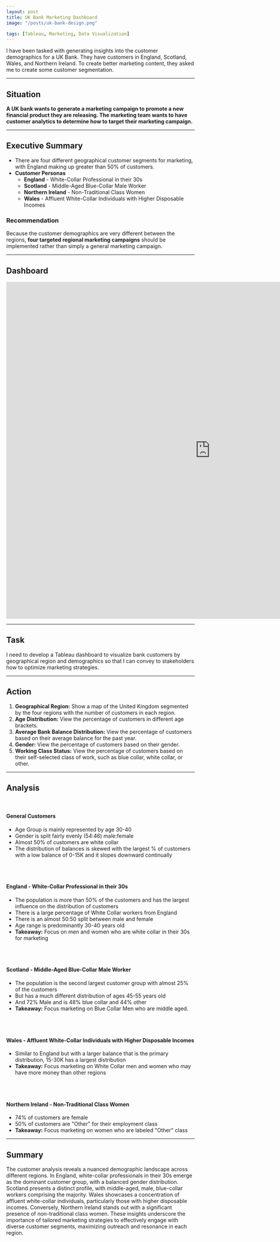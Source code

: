 ```yaml
---
layout: post
title: UK Bank Marketing Dashboard
image: "/posts/uk-bank-design.png"

tags: [Tableau, Marketing, Data Visualization]
---
```


I have been tasked with generating insights into the customer demographics for a UK Bank. They have customers in England, Scotland, Wales, and Northern Ireland. To create better marketing content, they asked me to create some customer segmentation.

---

## Situation

**A UK bank wants to generate a marketing campaign to promote a new financial product they are releasing. The marketing team wants to have customer analytics to determine how to target their marketing campaign.**

---

## Executive Summary

- There are four different geographical customer segments for marketing, with England making up greater than 50% of customers.
- **Customer Personas**
    - **England** - White-Collar Professional in their 30s
    - **Scotland** - Middle-Aged Blue-Collar Male Worker
    - **Northern Ireland** - Non-Traditional Class Women
    - **Wales** - Affluent White-Collar Individuals with Higher Disposable Incomes
    
### Recommendation
Because the customer demographics are very different between the regions, **four targeted regional marketing campaigns** should be implemented rather than simply a general marketing campaign.

---

## Dashboard

<iframe seamless frameborder="0" src="https://public.tableau.com/views/UKBankAnalysis_17107761108470/UKBankCustomerAnalysis?:embed=yes&:display_count=yes&:showVizHome=no" width = '1090' height = '900'></iframe>

---

## Task
I need to develop a Tableau dashboard to visualize bank customers by geographical region and demographics so that I can convey to stakeholders how to optimize marketing strategies.

---

## Action

1. **Geographical Region:** Show a map of the United Kingdom segmented by the four regions with the number of customers in each region.
2. **Age Distribution:** View the percentage of customers in different age brackets.
3. **Average Bank Balance Distribution:** View the percentage of customers based on their average balance for the past year.
4. **Gender:** View the percentage of customers based on their gender.
5. **Working Class Status:** View the percentage of customers based on their self-selected class of work, such as blue collar, white collar, or other.

---

## Analysis

<br>

#### General Customers
- Age Group is mainly represented by age 30-40
- Gender is split fairly evenly (54:46) male:female
- Almost 50% of customers are white collar
- The distribution of balances is skewed with the largest % of customers with a low balance of 0-15K and it slopes downward continually

<br>
<br>

#### England - White-Collar Professional in their 30s 
- The population is more than 50% of the customers and has the largest influence on the distribution of customers
- There is a large percentage of White Collar workers from England
- There is an almost 50:50 split between male and female
- Age range is predominantly 30-40 years old
- **Takeaway:** Focus on men and women who are white collar in their 30s for marketing

<br>
<br>

#### Scotland - Middle-Aged Blue-Collar Male Worker
- The population is the second largest customer group with almost 25% of the customers
- But has a much different distribution of ages 45-55 years old
- And 72% Male and is 48% blue collar and 44% other
- **Takeaway:** Focus marketing on Blue Collar Men who are middle aged.

<br>
<br>

#### Wales - Affluent White-Collar Individuals with Higher Disposable Incomes 
- Similar to England but with a larger balance that is the primary distribution, 15-30K has a largest distribution
- **Takeaway:** Focus marketing on White Collar men and women who may have more money than other regions

<br>
<br>

#### Northern Ireland - Non-Traditional Class Women
- 74% of customers are female
- 50% of customers are "Other" for their employment class
- **Takeaway:** Focus marketing on women who are labeled "Other" class

___

## Summary

The customer analysis reveals a nuanced demographic landscape across different regions. In England, white-collar professionals in their 30s emerge as the dominant customer group, with a balanced gender distribution. Scotland presents a distinct profile, with middle-aged, male, blue-collar workers comprising the majority. Wales showcases a concentration of affluent white-collar individuals, particularly those with higher disposable incomes. Conversely, Northern Ireland stands out with a significant presence of non-traditional class women. These insights underscore the importance of tailored marketing strategies to effectively engage with diverse customer segments, maximizing outreach and resonance in each region.


